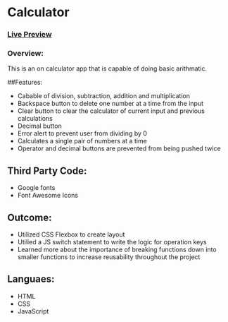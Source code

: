 # Calculator



### [Live Preview](https://marsh-alex.github.io/Calculator/)



### Overview:
This is an on calculator app that is capable of doing basic arithmatic. 

##Features:
- Cabable of division, subtraction, addition and multiplication
- Backspace button to delete one number at a time from the input
- Clear button to clear the calculator of current input and previous calculations
- Decimal button
- Error alert to prevent user from dividing by 0
- Calculates a single pair of numbers at a time
- Operator and decimal buttons are prevented from being pushed twice

## Third Party Code:
- Google fonts
- Font Awesome Icons

## Outcome: 
- Utilized CSS Flexbox to create layout
- Utilied a JS switch statement to write the logic for operation keys
- Learned more about the importance of breaking functions down into smaller functions to increase reusability throughout the project

## Languaes: 
- HTML
- CSS
- JavaScript

